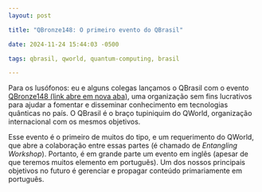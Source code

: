 ```yaml
---
layout: post

title: "QBronze148: O primeiro evento do QBrasil"

date: 2024-11-24 15:44:03 -0500

tags: qbrasil, qworld, quantum-computing, brasil

---
```


Para os lusófonos: eu e alguns colegas lançamos o QBrasil com o evento <a
href="https://qworld.net/qbronze148/" target="_blank">QBronze148 (link abre em
nova aba)</a>, uma organização sem fins lucrativos para ajudar a fomentar e
disseminar conhecimento em tecnologias quânticas no país. O QBrasil é o braço
tupiniquim do QWorld, organização internacional com os mesmos objetivos.

Esse evento é o primeiro de muitos do tipo, e um requerimento do QWorld, que
abre a colaboração entre essas partes (é chamado de *Entangling Workshop*).
Portanto, é em grande parte um evento em inglês (apesar de que teremos muitos
elemento em português). Um dos nossos principais objetivos no futuro é gerenciar
e propagar conteúdo primariamente em português.
